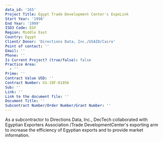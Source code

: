 ```yaml
---
data_id: '165'
Project Title: Egypt Trade Development Center's ExpoLink
Start Year: '1998'
End Year: '1999'
ISO3 Code: EGY
Region: Middle East
Country: Egypt
Client/ Donor: 'Directions Data, Inc./USAID/Cairo'
Point of contact: ''
Email: ''
Phone: ''
Is Current Project? (true/false): false
Practice Area:
  - ''
Prime: ''
Contract Value USD: ''
Contract Number: GS-10F-0185K
Sub: ''
Link: ''
Link to the document file: ''
Document Title: ''
Subcontract Number/Order Number/Grant Number: ''
---
```


As a subcontractor to Directions Data, Inc., DecTech collaborated with Egyptian Exporters Association /Trade DevelopmentCenter's exporting arm to increase the efficiency of Egyptian exports and to provide market information.